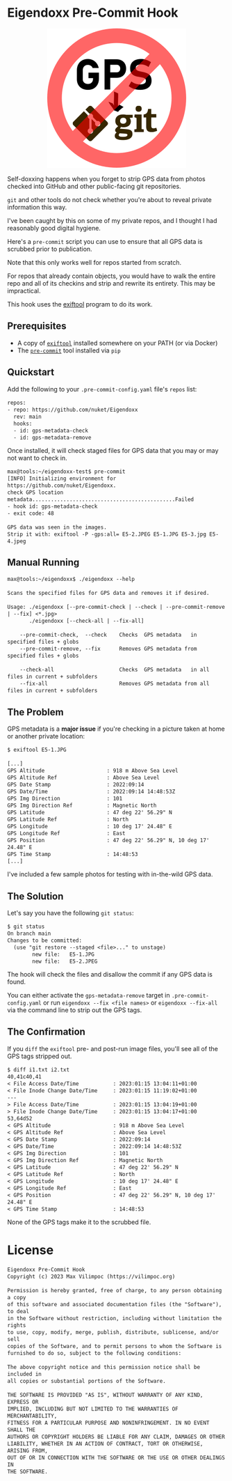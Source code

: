 # Eigendoxx Pre-Commit Hook

<p align="center">
<img src="https://github.com/nuket/Eigendoxx/blob/main/eigendoxx-logo.png?raw=true" alt="Eigendoxx's logo"/>
</p>

Self-doxxing happens when you forget to strip GPS data from photos checked into
GitHub and other public-facing git repositories.

`git` and other tools do not check whether you're about to reveal private
information this way.

I've been caught by this on some of my private repos, and I thought I had
reasonably good digital hygiene.

Here's a `pre-commit` script you can use to ensure that all GPS data is scrubbed
prior to publication.

Note that this only works well for repos started from scratch.

For repos that already contain objects, you would have to walk the
entire repo and all of its checkins and strip and rewrite its entirety. This may
be impractical.

This hook uses the [exiftool](https://github.com/exiftool/exiftool) program
to do its work.

## Prerequisites

* A copy of [`exiftool`](https://github.com/exiftool/exiftool) installed somewhere on your PATH (or via Docker)
* The [`pre-commit`](https://pre-commit.com/) tool installed via `pip`

## Quickstart

Add the following to your `.pre-commit-config.yaml` file's `repos` list:

```
repos:
- repo: https://github.com/nuket/Eigendoxx
  rev: main
  hooks:
  - id: gps-metadata-check
  - id: gps-metadata-remove
```

Once installed, it will check staged files for GPS data that you may or
may not want to check in.

```
max@tools:~/eigendoxx-test$ pre-commit
[INFO] Initializing environment for https://github.com/nuket/Eigendoxx.
check GPS location metadata..............................................Failed
- hook id: gps-metadata-check
- exit code: 48

GPS data was seen in the images.
Strip it with: exiftool -P -gps:all= E5-2.JPEG E5-1.JPG E5-3.jpg E5-4.jpeg
```

## Manual Running

```
max@tools:~/eigendoxx$ ./eigendoxx --help

Scans the specified files for GPS data and removes it if desired.

Usage: ./eigendoxx [--pre-commit-check | --check | --pre-commit-remove | --fix] <*.jpg>
       ./eigendoxx [--check-all | --fix-all]

    --pre-commit-check,  --check    Checks  GPS metadata   in specified files + globs
    --pre-commit-remove, --fix      Removes GPS metadata from specified files + globs

    --check-all                     Checks  GPS metadata   in all files in current + subfolders
    --fix-all                       Removes GPS metadata from all files in current + subfolders

```

## The Problem

GPS metadata is a **major issue** if you're checking in a picture taken at home
or another private location:

```
$ exiftool E5-1.JPG

[...]
GPS Altitude                    : 918 m Above Sea Level
GPS Altitude Ref                : Above Sea Level
GPS Date Stamp                  : 2022:09:14
GPS Date/Time                   : 2022:09:14 14:48:53Z
GPS Img Direction               : 101
GPS Img Direction Ref           : Magnetic North
GPS Latitude                    : 47 deg 22' 56.29" N
GPS Latitude Ref                : North
GPS Longitude                   : 10 deg 17' 24.48" E
GPS Longitude Ref               : East
GPS Position                    : 47 deg 22' 56.29" N, 10 deg 17' 24.48" E
GPS Time Stamp                  : 14:48:53
[...]
```

I've included a few sample photos for testing with in-the-wild GPS data.

## The Solution

Let's say you have the following `git status`:

```
$ git status
On branch main
Changes to be committed:
  (use "git restore --staged <file>..." to unstage)
        new file:   E5-1.JPG
        new file:   E5-2.JPEG
```

The hook will check the files and disallow the commit if any GPS data
is found.

You can either activate the `gps-metadata-remove` target in `.pre-commit-config.yaml`
or run `eigendoxx --fix <file names>` or `eigendoxx --fix-all` via the command line
to strip out the GPS tags.

## The Confirmation

If you `diff` the `exiftool` pre- and post-run image files, you'll see all of
the GPS tags stripped out.

```
$ diff i1.txt i2.txt
40,41c40,41
< File Access Date/Time           : 2023:01:15 13:04:11+01:00
< File Inode Change Date/Time     : 2023:01:15 11:19:02+01:00
---
> File Access Date/Time           : 2023:01:15 13:04:19+01:00
> File Inode Change Date/Time     : 2023:01:15 13:04:17+01:00
53,64d52
< GPS Altitude                    : 918 m Above Sea Level
< GPS Altitude Ref                : Above Sea Level
< GPS Date Stamp                  : 2022:09:14
< GPS Date/Time                   : 2022:09:14 14:48:53Z
< GPS Img Direction               : 101
< GPS Img Direction Ref           : Magnetic North
< GPS Latitude                    : 47 deg 22' 56.29" N
< GPS Latitude Ref                : North
< GPS Longitude                   : 10 deg 17' 24.48" E
< GPS Longitude Ref               : East
< GPS Position                    : 47 deg 22' 56.29" N, 10 deg 17' 24.48" E
< GPS Time Stamp                  : 14:48:53
```

None of the GPS tags make it to the scrubbed file.

# License

```
Eigendoxx Pre-Commit Hook
Copyright (c) 2023 Max Vilimpoc (https://vilimpoc.org)

Permission is hereby granted, free of charge, to any person obtaining a copy
of this software and associated documentation files (the "Software"), to deal
in the Software without restriction, including without limitation the rights
to use, copy, modify, merge, publish, distribute, sublicense, and/or sell
copies of the Software, and to permit persons to whom the Software is
furnished to do so, subject to the following conditions:

The above copyright notice and this permission notice shall be included in
all copies or substantial portions of the Software.

THE SOFTWARE IS PROVIDED "AS IS", WITHOUT WARRANTY OF ANY KIND, EXPRESS OR
IMPLIED, INCLUDING BUT NOT LIMITED TO THE WARRANTIES OF MERCHANTABILITY,
FITNESS FOR A PARTICULAR PURPOSE AND NONINFRINGEMENT. IN NO EVENT SHALL THE
AUTHORS OR COPYRIGHT HOLDERS BE LIABLE FOR ANY CLAIM, DAMAGES OR OTHER
LIABILITY, WHETHER IN AN ACTION OF CONTRACT, TORT OR OTHERWISE, ARISING FROM,
OUT OF OR IN CONNECTION WITH THE SOFTWARE OR THE USE OR OTHER DEALINGS IN
THE SOFTWARE.
```